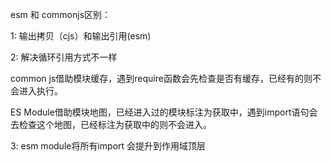 esm 和 commonjs区别：

1: 输出拷贝（cjs）和输出引用(esm)

2: 解决循环引用方式不一样

common js借助模块缓存，遇到require函数会先检查是否有缓存，已经有的则不会进入执行。

ES Module借助模块地图，已经进入过的模块标注为获取中，遇到import语句会去检查这个地图，已经标注为获取中的则不会进入。



3: esm module将所有import 会提升到作用域顶层

